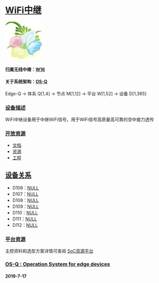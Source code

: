 ﻿#  [WiFi中继](https://github.com/OS-Q/D108)

[![sites](OS-Q/OS-Q.png)](http://www.OS-Q.com)

#### 归属无线中继：[W16](https://github.com/OS-Q/W16)
#### 关于系统架构：[OS-Q](https://github.com/OS-Q/OS-Q)

Edge-Q -> 体系 Q[1,4] -> 节点 M[1,12] -> 平台 W[1,52] -> 设备 D[1,365]

### [设备描述](https://github.com/OS-Q/D108)

WiFi中继设备用于中继WiFi信号，用于WiFi信号高质量高可靠的空中接力透传

### [开放资源](https://github.com/OS-Q/)

* [文档](docs/)
* [资源](src/)
* [工程](project/)


## [设备关系](https://github.com/OS-Q/W16) 

* D106：[NULL](https://github.com/OS-Q/D106)
* D107：[NULL](https://github.com/OS-Q/D107)
* D108：[NULL](https://github.com/OS-Q/D108)
* D109：[NULL](https://github.com/OS-Q/D109)
* D110：[NULL](https://github.com/OS-Q/D110)
* D111：[NULL](https://github.com/OS-Q/D111)
* D112：[NULL](https://github.com/OS-Q/D112)



### [平台资源](https://github.com/sochub)

主控资料和选型方案详情可查阅
[SoC资源平台](https://github.com/sochub)



### [OS-Q : Operation System for edge devices](http://www.OS-Q.com/Edge)
####  2019-7-17
